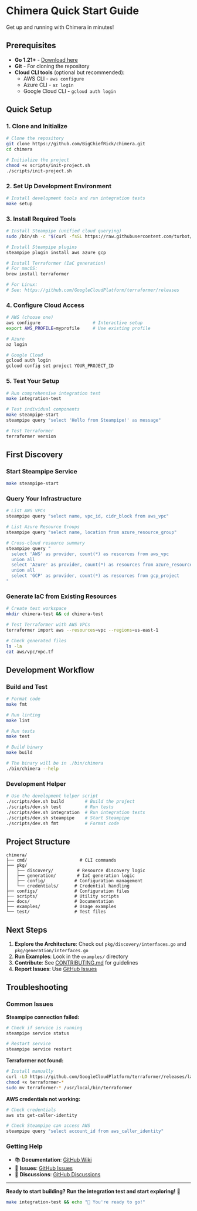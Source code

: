 # Chimera Quick Start Guide

Get up and running with Chimera in minutes!

## Prerequisites

- **Go 1.21+** - [Download here](https://golang.org/dl/)
- **Git** - For cloning the repository
- **Cloud CLI tools** (optional but recommended):
  - AWS CLI - `aws configure`
  - Azure CLI - `az login`
  - Google Cloud CLI - `gcloud auth login`

## Quick Setup

### 1. Clone and Initialize

```bash
# Clone the repository
git clone https://github.com/BigChiefRick/chimera.git
cd chimera

# Initialize the project
chmod +x scripts/init-project.sh
./scripts/init-project.sh
```

### 2. Set Up Development Environment

```bash
# Install development tools and run integration tests
make setup
```

### 3. Install Required Tools

```bash
# Install Steampipe (unified cloud querying)
sudo /bin/sh -c "$(curl -fsSL https://raw.githubusercontent.com/turbot/steampipe/main/install.sh)"

# Install Steampipe plugins
steampipe plugin install aws azure gcp

# Install Terraformer (IaC generation)
# For macOS:
brew install terraformer

# For Linux:
# See: https://github.com/GoogleCloudPlatform/terraformer/releases
```

### 4. Configure Cloud Access

```bash
# AWS (choose one)
aws configure                    # Interactive setup
export AWS_PROFILE=myprofile     # Use existing profile

# Azure
az login

# Google Cloud
gcloud auth login
gcloud config set project YOUR_PROJECT_ID
```

### 5. Test Your Setup

```bash
# Run comprehensive integration test
make integration-test

# Test individual components
make steampipe-start
steampipe query "select 'Hello from Steampipe!' as message"

# Test Terraformer
terraformer version
```

## First Discovery

### Start Steampipe Service

```bash
make steampipe-start
```

### Query Your Infrastructure

```bash
# List AWS VPCs
steampipe query "select name, vpc_id, cidr_block from aws_vpc"

# List Azure Resource Groups
steampipe query "select name, location from azure_resource_group"

# Cross-cloud resource summary
steampipe query "
  select 'AWS' as provider, count(*) as resources from aws_vpc
  union all
  select 'Azure' as provider, count(*) as resources from azure_resource_group
  union all
  select 'GCP' as provider, count(*) as resources from gcp_project
"
```

### Generate IaC from Existing Resources

```bash
# Create test workspace
mkdir chimera-test && cd chimera-test

# Test Terraformer with AWS VPCs
terraformer import aws --resources=vpc --regions=us-east-1

# Check generated files
ls -la
cat aws/vpc/vpc.tf
```

## Development Workflow

### Build and Test

```bash
# Format code
make fmt

# Run linting
make lint

# Run tests
make test

# Build binary
make build

# The binary will be in ./bin/chimera
./bin/chimera --help
```

### Development Helper

```bash
# Use the development helper script
./scripts/dev.sh build        # Build the project
./scripts/dev.sh test         # Run tests
./scripts/dev.sh integration  # Run integration tests
./scripts/dev.sh steampipe    # Start Steampipe
./scripts/dev.sh fmt          # Format code
```

## Project Structure

```
chimera/
├── cmd/                    # CLI commands
├── pkg/
│   ├── discovery/         # Resource discovery logic
│   ├── generation/        # IaC generation logic
│   ├── config/           # Configuration management
│   └── credentials/      # Credential handling
├── configs/              # Configuration files
├── scripts/              # Utility scripts
├── docs/                 # Documentation
├── examples/             # Usage examples
└── test/                 # Test files
```

## Next Steps

1. **Explore the Architecture**: Check out `pkg/discovery/interfaces.go` and `pkg/generation/interfaces.go`
2. **Run Examples**: Look in the `examples/` directory
3. **Contribute**: See [CONTRIBUTING.md](CONTRIBUTING.md) for guidelines
4. **Report Issues**: Use [GitHub Issues](https://github.com/BigChiefRick/chimera/issues)

## Troubleshooting

### Common Issues

**Steampipe connection failed:**
```bash
# Check if service is running
steampipe service status

# Restart service
steampipe service restart
```

**Terraformer not found:**
```bash
# Install manually
curl -LO https://github.com/GoogleCloudPlatform/terraformer/releases/latest/download/terraformer-$(uname -s | tr '[:upper:]' '[:lower:]')-amd64
chmod +x terraformer-*
sudo mv terraformer-* /usr/local/bin/terraformer
```

**AWS credentials not working:**
```bash
# Check credentials
aws sts get-caller-identity

# Check Steampipe can access AWS
steampipe query "select account_id from aws_caller_identity"
```

### Getting Help

- 📚 **Documentation**: [GitHub Wiki](https://github.com/BigChiefRick/chimera/wiki)
- 🐛 **Issues**: [GitHub Issues](https://github.com/BigChiefRick/chimera/issues)
- 💬 **Discussions**: [GitHub Discussions](https://github.com/BigChiefRick/chimera/discussions)

---

**Ready to start building? Run the integration test and start exploring!** 🚀

```bash
make integration-test && echo "🎉 You're ready to go!"
```
